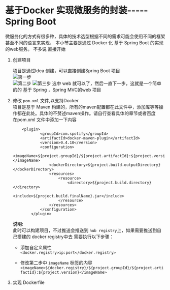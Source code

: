 # 基于Docker 实现微服务的封装-----Spring Boot  
微服务化的方式有很多种，具体的技术选型根据不同的需求可能会使用不同的框架甚至不同的语言来实现， 本小节主要是通过 Docker  化 基于 Spring Boot 的实现的web服务。 不多说 直接开始  

1. 创建项目    

    项目是通过Idea 创建，可以直接创建Spring Boot 项目  
    ![第一步](http://omy43wh36.bkt.clouddn.com/Snip20171108_2.png)     
    ![第二步](http://omy43wh36.bkt.clouddn.com/Snip20171108_3.png)
    ![第三步](http://omy43wh36.bkt.clouddn.com/Snip20171108_4.png)
    选中 web 就可以了，然后一直下一步，这就是一个简单的的 基于 Spring ，Spring MVC的web 项目    

2. 修改 `pom.xml` 文件,以支持Docker  
    项目是基于 Maven 构建的，所有的maven配置都在此文件中，添加库等等操作都在此处。具体的不赘述maven操作。请自行查看具体的章节或者百度    
    在pom.xml 文件中添加一下内容   
    
    ~~~
      	<plugin>
				<groupId>com.spotify</groupId>
				<artifactId>docker-maven-plugin</artifactId>
				<version>0.4.10</version>
				<configuration>
					<imageName>${project.groupId}/${project.artifactId}:${project.version}</imageName>
					<dockerDirectory>${project.build.outputDirectory}</dockerDirectory>
					<resources>
						<resource>
							<directory>${project.build.directory}</directory>
							<include>${project.build.finalName}.jar</include>
						</resource>
					</resources>
				</configuration>
			</plugin>      
    
    ~~~  
    
   __说明:__   
   此时可以构建项目，不过推送会推送到 `hub registry`上，如果需要推送到自己搭建的 docker registry中去 需要执行以下步骤：  
   * 添加自定义属性   
      `<docker.registry>ip:port</docker.registry>`  
     
   * 修改第二步中 `imageName` 标签的内容
     `<imageName>${docker.registry}/${project.groupId}/${project.artifactId}:${project.version}</imageName>
`  

3. 实现 Dockerfile 
 
    
    
